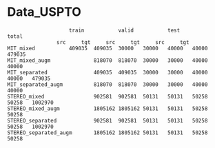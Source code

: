 # Data_USPTO
						train			valid			test			total	
					src		tgt		src		tgt		src		tgt
	MIT_mixed			409035	409035	30000	30000	40000	40000	479035
	MIT_mixed_augm            	818070	818070	30000	30000	40000	40000
	MIT_separated             	409035	409035	30000	30000	40000	40000	479035
	MIT_separated_augm        	818070	818070	30000	30000	40000	40000
	STEREO_mixed              	902581	902581	50131	50131	50258	50258	1002970
	STEREO_mixed_augm         	1805162	1805162	50131	50131	50258	50258
	STEREO_separated          	902581	902581	50131	50131	50258	50258	1002970
	STEREO_separated_augm     	1805162	1805162	50131	50131	50258	50258
